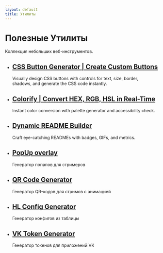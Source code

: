 ```yaml
---
layout: default
title: Утилиты
---
```

<h1>Полезные Утилиты</h1>
<p>Коллекция небольших веб-инструментов.</p>

<ul class="item-list">
    <li>
        <h2><a href="./button-generator/">CSS Button Generator | Create Custom Buttons</a></h2>
        <p>Visually design CSS buttons with controls for text, size, border, shadows, and generate the CSS code instantly.</p>
    </li>
    <li>
        <h2><a href="./colorify/">Colorify | Convert HEX, RGB, HSL in Real-Time</a></h2>
        <p>Instant color conversion with palette generator and accessibility check.</p>
    </li>
    <li>
        <h2><a href="./readme-builder/">Dynamic README Builder</a></h2>
        <p>Craft eye-catching READMEs with badges, GIFs, and metrics.</p>
    </li>
    <li>
        <h2><a href="./stream-popup/">PopUp overlay</a></h2>
        <p>Генератор попапов для стримеров</p>
    </li>
    <li>
        <h2><a href="./stream-qr/">QR Code Generator</a></h2>
        <p>Генератор QR-кодов для стримов с анимацией</p>
    </li>
    <li>
        <h2><a href="./HL/">HL Config Generator</a></h2>
        <p>Генератор конфигов из таблицы</p>
    </li>
    <li>
        <h2><a href="./vkhost/">VK Token Generator</a></h2>
        <p>Генератор токенов для приложений VK</p>
    </li>
    <!-- Добавь сюда ссылки на другие утилиты -->
</ul>